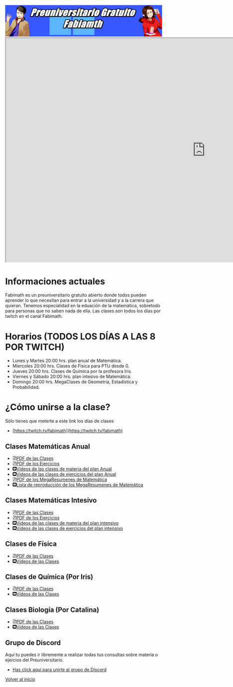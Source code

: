 [//]: <> (Página del Preuniversitario Fabimath)

<img src="fotos/corte.png" alt="drawing" />

<iframe
    src="https://player.twitch.tv/?channel=dallas&parent=streamernews.example.com&muted=true"
    height="720"
    width="1280"
    allowfullscreen="true">
</iframe>

# Informaciones actuales

Fabimath es un preuniversitario gratuito abierto donde todos pueden aprender lo que necesitan para entrar a la universidad y a la carrera que quieran.
Tenemos especialidad en la eduación de la matemática, sobretodo para personas que no saben nada de ella.
Las clases son todos los días por twitch en el canal Fabimath.

# Horarios (TODOS LOS DÍAS A LAS 8 POR TWITCH)

* Lunes y Martes 20:00 hrs. plan anual de Matemática.
* Miercoles 20:00 hrs. Clases de Física para PTU desde 0.
* Jueves 20:00 hrs. Clases de Química por la profesora Iris. 
* Viernes y Sábado 20:00 hrs. plan intesivo de Matemática.
* Domingo 20:00 hrs. MegaClases de Geometría, Estadística y Probabilidad.

# ¿Cómo unirse a la clase?

Sólo tienes que meterte a este link los días de clases

* [https://twitch.tv/fabimath](https://twitch.tv/fabimath)

## Clases Matemáticas Anual
* <img src="pdf_logo.svg" alt="drawing" width="12"/>[PDF de las Clases](https://drive.google.com/open?id=1Vt2rW3nFYLt2sAeoZna9Miwis12oN9fZ&authuser=fabian.ramirez%40sansano.usm.cl&usp=drive_fs)
* <img src="pdf_logo.svg" alt="drawing" width="12"/>[PDF de los Ejercicios](https://drive.google.com/open?id=1VwprVWZxZd8wWa1hT2ITHG5HaqzxlMr0&authuser=fabian.ramirez%40sansano.usm.cl&usp=drive_fs)
* <img src="yt_logo.svg" alt="drawing" width="12"/>[Videos de las clases de materia del plan Anual](https://www.youtube.com/playlist?list=PLEZl5kuzUiGmS3ZT7fMWXPVTYDsrvFvC8)
* <img src="yt_logo.svg" alt="drawing" width="12"/>[Videos de las clases de ejercicios del plan Anual](https://www.youtube.com/playlist?list=PLEZl5kuzUiGluZ4cheAxrSEs7EIMy4KUf)
* <img src="pdf_logo.svg" alt="drawing" width="12"/>[PDF de los MegaResumenes de Matemática](https://drive.google.com/open?id=1WsXpU8NBgWoIWTgA0c5FY1Zkhqqqji3R&authuser=fabian.ramirez%40sansano.usm.cl&usp=drive_fs)
* <img src="yt_logo.svg" alt="drawing" width="12"/>[Lista de reproducción de los MegaResumenes de Matemática](https://youtube.com/playlist?list=PLEZl5kuzUiGm4PQmWmtVovNAaf7UFblB6)

## Clases Matemáticas Intesivo
* <img src="pdf_logo.svg" alt="drawing" width="12"/>[PDF de las Clases](https://drive.google.com/open?id=1YB-zUz4kAl3ZyPoU5APeEVLNHZTchYDu&authuser=fabian.ramirez%40sansano.usm.cl&usp=drive_fs)
* <img src="pdf_logo.svg" alt="drawing" width="12"/>[PDF de los Ejercicios](https://drive.google.com/open?id=1YBAHMbR2W6g6AieZ67af-NAvBnRXXRoC&authuser=fabian.ramirez%40sansano.usm.cl&usp=drive_fs)
* <img src="yt_logo.svg" alt="drawing" width="12"/>[Videos de las clases de materia del plan intensivo](https://www.youtube.com/playlist?list=PLEZl5kuzUiGmjnP8nWVvQZgO3QB72NEAX)
* <img src="yt_logo.svg" alt="drawing" width="12"/>[Videos de las clases de ejercicios del plan intensivo](https://www.youtube.com/playlist?list=PLEZl5kuzUiGkCe3WL6TGA9InPJx8oyI62)

## Clases de Física
* <img src="pdf_logo.svg" alt="drawing" width="12"/>[PDF de las Clases](https://drive.google.com/open?id=1Y9HEUV3NqHB3LQ83N4ddZ99qBnw-rFnc&authuser=fabian.ramirez%40sansano.usm.cl&usp=drive_fs)
* <img src="yt_logo.svg" alt="drawing" width="12"/>[Vídeos de las Clases](https://www.youtube.com/playlist?list=PLEZl5kuzUiGn70jdrEmS7IWrzoLmMzEHp)

## Clases de Química (Por Iris)
* <img src="pdf_logo.svg" alt="drawing" width="12"/>[PDF de las Clases](https://drive.google.com/open?id=1VxEWa22YD-pczw9kKfXQFSu_8fM6wJg7&authuser=fabian.ramirez%40sansano.usm.cl&usp=drive_fs)
* <img src="yt_logo.svg" alt="drawing" width="12"/>[Vídeos de las Clases](https://www.youtube.com/playlist?list=PLEZl5kuzUiGlOtxu8Q3_3MiMnJyByKNb5)

## Clases Biología (Por Catalina)
* <img src="pdf_logo.svg" alt="drawing" width="12"/>[PDF de las Clases](https://drive.google.com/open?id=1W8gJjDOtDlahd71LQhGYaWD1XFS_Sl7a&authuser=fabian.ramirez%40sansano.usm.cl&usp=drive_fs)
* <img src="yt_logo.svg" alt="drawing" width="12"/>[Vídeos de las Clases](https://www.youtube.com/playlist?list=PLEZl5kuzUiGlGpuFhd1nwAt5PAl1HNU6I)

## Grupo de Discord
Aquí tu puedes ir libremente a realizar todas tus consultas sobre matería o ejercios del Preuniversitario.

* [Has click aquí para unirte al grupo de Discord](https://discord.gg/TR8rrZG3GV)

[Volver al inicio](https://fabimath.github.io/Fabimath/)
